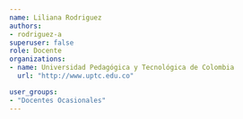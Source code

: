 ```yaml
---
name: Liliana Rodriguez 
authors:
- rodriguez-a
superuser: false
role: Docente 
organizations:
- name: Universidad Pedagógica y Tecnológica de Colombia
  url: "http://www.uptc.edu.co"

user_groups:
- "Docentes Ocasionales"
---
```



